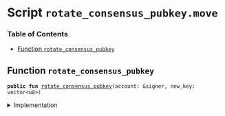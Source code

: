
<a name="SCRIPT"></a>

# Script `rotate_consensus_pubkey.move`

### Table of Contents

-  [Function `rotate_consensus_pubkey`](#SCRIPT_rotate_consensus_pubkey)



<a name="SCRIPT_rotate_consensus_pubkey"></a>

## Function `rotate_consensus_pubkey`



<pre><code><b>public</b> <b>fun</b> <a href="#SCRIPT_rotate_consensus_pubkey">rotate_consensus_pubkey</a>(account: &signer, new_key: vector&lt;u8&gt;)
</code></pre>



<details>
<summary>Implementation</summary>


<pre><code><b>fun</b> <a href="#SCRIPT_rotate_consensus_pubkey">rotate_consensus_pubkey</a>(account: &signer, new_key: vector&lt;u8&gt;) {
    <a href="../../modules/doc/ValidatorConfig.md#0x1_ValidatorConfig_set_consensus_pubkey">ValidatorConfig::set_consensus_pubkey</a>(account, <a href="../../modules/doc/Signer.md#0x1_Signer_address_of">Signer::address_of</a>(account), new_key);
    <a href="../../modules/doc/LibraSystem.md#0x1_LibraSystem_update_and_reconfigure">LibraSystem::update_and_reconfigure</a>(account);
}
</code></pre>



</details>
